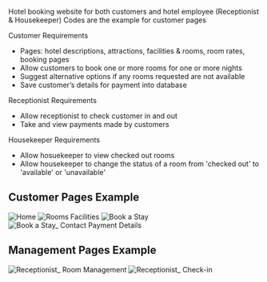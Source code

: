 Hotel booking website for both customers and hotel employee (Receptionist & Housekeeper)
Codes are the example for customer pages

Customer Requirements
- Pages: hotel descriptions, attractions, facilities & rooms, room rates, booking pages
- Allow customers to book one or more rooms for one or more nights
- Suggest alternative options if any rooms requested are not available
- Save customer’s details for payment into database

Receptionist Requirements
- Allow receptionist to check customer in and out
- Take and view payments made by customers

Housekeeper Requirements
- Allow hosuekeeper to view checked out rooms
- Allow housekeeper to change the status of a room from 'checked out' to 'available' or 'unavailable'

<h2>Customer Pages Example</h2>

![Home](https://github.com/npsmintt/hotel_booking_website/assets/145433745/617028ad-158f-4779-bd73-ab48347cc202)
![Rooms   Facilities](https://github.com/npsmintt/hotel_booking_website/assets/145433745/d7e2dff1-e40f-43c3-98de-2e7cbfe008d8)
![Book a Stay](https://github.com/npsmintt/hotel_booking_website/assets/145433745/c78dd353-25f9-40a7-9103-2b1e3271fc34)
![Book a Stay_ Contact   Payment Details](https://github.com/npsmintt/hotel_booking_website/assets/145433745/c8585449-df3a-4f58-921b-7703a35bde5a)

<h2>Management Pages Example</h2>

![Receptionist_ Room Management](https://github.com/npsmintt/hotel_booking_website/assets/145433745/fdf33b17-0bff-44bc-8da2-351874f912c9)
![Receptionist_ Check-in](https://github.com/npsmintt/hotel_booking_website/assets/145433745/81e3cb13-d9d5-449e-9377-1eb5379f9293)

